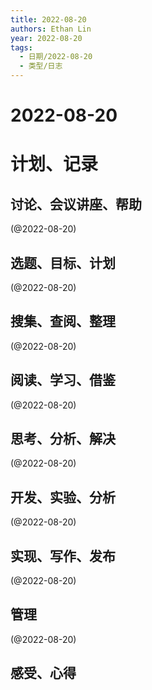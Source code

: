 ```yaml
---
title: 2022-08-20
authors: Ethan Lin
year: 2022-08-20 
tags:
  - 日期/2022-08-20 
  - 类型/日志 
---
```



# 2022-08-20






# 计划、记录

## 讨论、会议讲座、帮助

(@2022-08-20) 



## 选题、目标、计划

(@2022-08-20) 



## 搜集、查阅、整理

(@2022-08-20) 



## 阅读、学习、借鉴

(@2022-08-20) 



## 思考、分析、解决

(@2022-08-20) 



## 开发、实验、分析

(@2022-08-20) 



## 实现、写作、发布

(@2022-08-20) 





## 管理

(@2022-08-20) 



## 感受、心得




